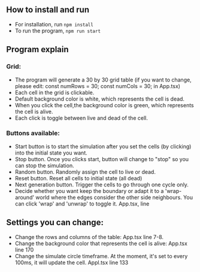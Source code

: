 ## How to install and run
- For installation, run `npm install`
- To run the program, `npm run start`

## Program explain

### Grid:
- The program will generate a 30 by 30 grid table (if you want to change, please edit: const numRows = 30;
const numCols = 30; in App.tsx)
- Each cell in the grid is clickable.
- Default background color is white, which represents the cell is dead.
- When you click the cell,the background color is green, which represents the cell is alive.
- Each click is toggle between live and dead of the cell.

### Buttons available:
- Start button is to start the simulation after you set the cells (by clicking) into the initial state you want.
- Stop button. Once you clicks start, button will change to "stop" so you can stop the simulation.
- Random button. Randomly assign the cell to live or dead.
- Reset button. Reset all cells to initial state (all dead)
- Next generation button. Trigger the cells to go through one cycle only.
- Decide whether you want keep the boundary or adapt it to a 'wrap-around' world where the edges consider the other side neighbours.
You can click 'wrap' and 'unwrap' to toggle it. App.tsx, line


## Settings you can change:
- Change the rows and columns of the table: App.tsx line 7-8.
- Change the background color that represents the cell is alive: App.tsx line 170
- Change the simulate circle timeframe. At the moment, it's set to every 100ms, it will update the cell. Appl.tsx line 133
